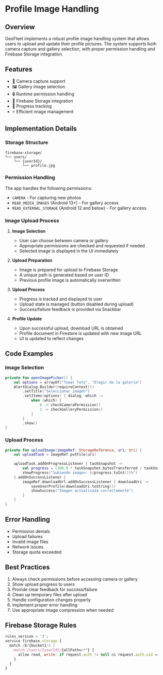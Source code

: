 # Profile Image Handling

## Overview
GeoFleet implements a robust profile image handling system that allows users to upload and update their profile pictures. The system supports both camera capture and gallery selection, with proper permission handling and Firebase Storage integration.

## Features
- 📸 Camera capture support
- 🖼️ Gallery image selection
- 🔒 Runtime permission handling
- 💾 Firebase Storage integration
- 🔄 Progress tracking
- ⚡ Efficient image management

## Implementation Details

### Storage Structure
```
firebase-storage/
└── users/
    └── {userId}/
        └── profile.jpg
```

### Permission Handling
The app handles the following permissions:
- `CAMERA` - For capturing new photos
- `READ_MEDIA_IMAGES` (Android 13+) - For gallery access
- `READ_EXTERNAL_STORAGE` (Android 12 and below) - For gallery access

### Image Upload Process
1. **Image Selection**
   - User can choose between camera or gallery
   - Appropriate permissions are checked and requested if needed
   - Selected image is displayed in the UI immediately

2. **Upload Preparation**
   - Image is prepared for upload to Firebase Storage
   - A unique path is generated based on user ID
   - Previous profile image is automatically overwritten

3. **Upload Process**
   - Progress is tracked and displayed to user
   - Upload state is managed (button disabled during upload)
   - Success/failure feedback is provided via Snackbar

4. **Profile Update**
   - Upon successful upload, download URL is obtained
   - Profile document in Firestore is updated with new image URL
   - UI is updated to reflect changes

## Code Examples

### Image Selection
```kotlin
private fun openImagePicker() {
    val options = arrayOf("Tomar foto", "Elegir de la galería")
    AlertDialog.Builder(requireContext())
        .setTitle("Seleccionar imagen")
        .setItems(options) { dialog, which ->
            when (which) {
                0 -> checkCameraPermission()
                1 -> checkGalleryPermission()
            }
        }
        .show()
}
```

### Upload Process
```kotlin
private fun uploadImage(imageRef: StorageReference, uri: Uri) {
    val uploadTask = imageRef.putFile(uri)
    
    uploadTask.addOnProgressListener { taskSnapshot ->
        val progress = (100.0 * taskSnapshot.bytesTransferred / taskSnapshot.totalByteCount)
        showProgress("Subiendo imagen: ${progress.toInt()}%")
    }.addOnSuccessListener {
        imageRef.downloadUrl.addOnSuccessListener { downloadUri ->
            saveUserProfile(downloadUri.toString())
            showSuccess("Imagen actualizada correctamente")
        }
    }
}
```

## Error Handling
- Permission denials
- Upload failures
- Invalid image files
- Network issues
- Storage quota exceeded

## Best Practices
1. Always check permissions before accessing camera or gallery
2. Show upload progress to users
3. Provide clear feedback for success/failure
4. Clean up temporary files after upload
5. Handle configuration changes properly
6. Implement proper error handling
7. Use appropriate image compression when needed

## Firebase Storage Rules
```javascript
rules_version = '2';
service firebase.storage {
  match /b/{bucket}/o {
    match /users/{userId}/{allPaths=**} {
      allow read, write: if request.auth != null && request.auth.uid == userId;
    }
  }
}
``` 
